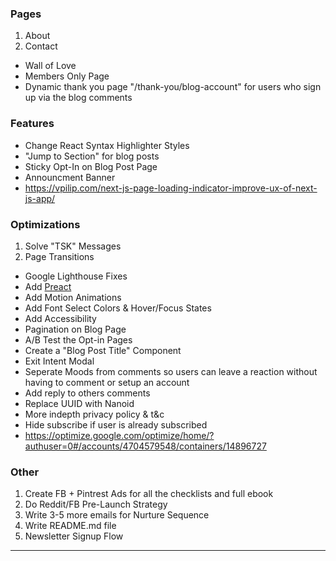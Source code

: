 ### Pages

1. About
2. Contact

- Wall of Love
- Members Only Page
- Dynamic thank you page "/thank-you/blog-account" for users who sign up via the blog comments

### Features

- Change React Syntax Highlighter Styles
- "Jump to Section" for blog posts
- Sticky Opt-In on Blog Post Page
- Announcment Banner
- https://vpilip.com/next-js-page-loading-indicator-improve-ux-of-next-js-app/

### Optimizations

1. Solve "TSK" Messages
2. Page Transitions

- Google Lighthouse Fixes
- Add [Preact](https://github.com/leerob/leerob.io/blob/main/package.json)
- Add Motion Animations
- Add Font Select Colors & Hover/Focus States
- Add Accessibility
- Pagination on Blog Page
- A/B Test the Opt-in Pages
- Create a "Blog Post Title" Component
- Exit Intent Modal
- Seperate Moods from comments so users can leave a reaction without having to comment or setup an account
- Add reply to others comments
- Replace UUID with Nanoid
- More indepth privacy policy & t&c
- Hide subscribe if user is already subscribed
- https://optimize.google.com/optimize/home/?authuser=0#/accounts/4704579548/containers/14896727

### Other

1. Create FB + Pintrest Ads for all the checklists and full ebook
2. Do Reddit/FB Pre-Launch Strategy
3. Write 3-5 more emails for Nurture Sequence
4. Write README.md file
5. Newsletter Signup Flow

---

